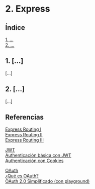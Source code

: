 # 2. Express

## Índice

[1. ...](#1-...)  
[2. ...](#2-...)

## 1. [...]

[...]

## 2. [...]

[...]

## Referencias

[Express Routing I](https://expressjs.com/es/starter/basic-routing.html)  
[Express Routing II](https://expressjs.com/es/guide/routing.html)  
[Express Routing III](https://www.tutorialspoint.com/expressjs/expressjs_routing.htm)

[JWT](https://jwt.io/)  
[Authenticación básica con JWT](https://www.geeksforgeeks.org/jwt-authentication-with-node-js/)  
[Authenticación con Cookies](https://www.section.io/engineering-education/what-are-cookies-nodejs/)

[OAuth](https://oauth.net/)  
[¿Qué es OAuth?](https://www.redeszone.net/tutoriales/seguridad/que-es-oauth/)  
[OAuth 2.0 Simplificado (con playground)](https://www.oauth.com/)
